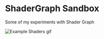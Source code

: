 # ShaderGraph Sandbox
Some of my experiments with Shader Graph

![Example Shaders gif](Content/Shaders.gif)
